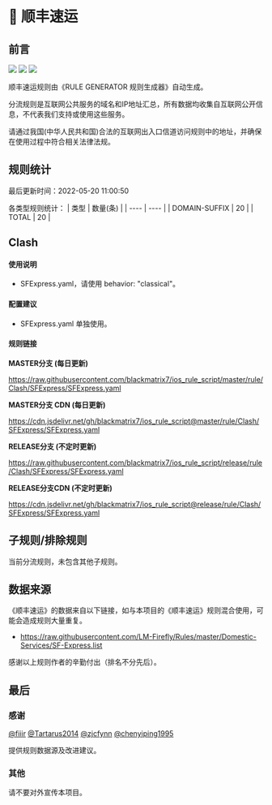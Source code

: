 # 🧸 顺丰速运

## 前言

![](https://shields.io/badge/-移除重复规则-ff69b4) ![](https://shields.io/badge/-DOMAIN与DOMAIN--SUFFIX合并-green) ![](https://shields.io/badge/-IP--CIDR(6)合并-blueviolet) 

顺丰速运规则由《RULE GENERATOR 规则生成器》自动生成。

分流规则是互联网公共服务的域名和IP地址汇总，所有数据均收集自互联网公开信息，不代表我们支持或使用这些服务。

请通过我国(中华人民共和国)合法的互联网出入口信道访问规则中的地址，并确保在使用过程中符合相关法律法规。

## 规则统计

最后更新时间：2022-05-20 11:00:50

各类型规则统计：
| 类型 | 数量(条)  | 
| ---- | ----  |
| DOMAIN-SUFFIX | 20  | 
| TOTAL | 20  | 


## Clash 

#### 使用说明
- SFExpress.yaml，请使用 behavior: "classical"。

#### 配置建议
- SFExpress.yaml 单独使用。

#### 规则链接
**MASTER分支 (每日更新)**

https://raw.githubusercontent.com/blackmatrix7/ios_rule_script/master/rule/Clash/SFExpress/SFExpress.yaml

**MASTER分支 CDN (每日更新)**

https://cdn.jsdelivr.net/gh/blackmatrix7/ios_rule_script@master/rule/Clash/SFExpress/SFExpress.yaml

**RELEASE分支 (不定时更新)**

https://raw.githubusercontent.com/blackmatrix7/ios_rule_script/release/rule/Clash/SFExpress/SFExpress.yaml

**RELEASE分支CDN (不定时更新)**

https://cdn.jsdelivr.net/gh/blackmatrix7/ios_rule_script@release/rule/Clash/SFExpress/SFExpress.yaml

## 子规则/排除规则


当前分流规则，未包含其他子规则。

## 数据来源

《顺丰速运》的数据来自以下链接，如与本项目的《顺丰速运》规则混合使用，可能会造成规则大量重复。

- https://raw.githubusercontent.com/LM-Firefly/Rules/master/Domestic-Services/SF-Express.list


感谢以上规则作者的辛勤付出（排名不分先后）。

## 最后

### 感谢

[@fiiir](https://github.com/fiiir) [@Tartarus2014](https://github.com/Tartarus2014) [@zjcfynn](https://github.com/zjcfynn) [@chenyiping1995](https://github.com/chenyiping1995) 

提供规则数据源及改进建议。

### 其他

请不要对外宣传本项目。